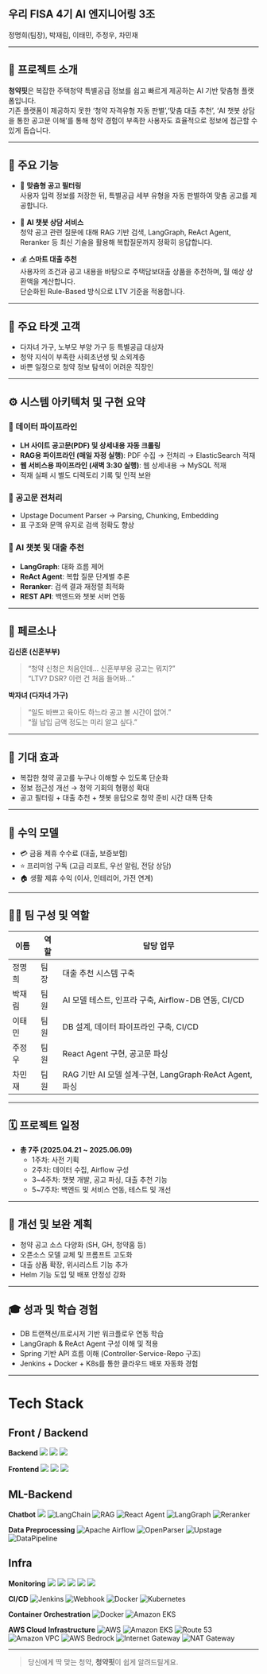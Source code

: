 ## 우리 FISA 4기 AI 엔지니어링 3조

정명희(팀장), 박재림, 이태민, 주정우, 차민재

---

## 📌 프로젝트 소개

**청약핏**은 복잡한 주택청약 특별공급 정보를 쉽고 빠르게 제공하는 AI 기반 맞춤형 플랫폼입니다.  
기존 플랫폼이 제공하지 못한 ‘청약 자격유형 자동 판별’,‘맞춤 대출 추천’, ‘AI 챗봇 상담을 통한 공고문 이해’를 통해 청약 경험이 부족한 사용자도 효율적으로 정보에 접근할 수 있게 돕습니다.

---

## 🧩 주요 기능

- 🎯 **맞춤형 공고 필터링**  
  사용자 입력 정보를 저장한 뒤, 특별공급 세부 유형을 자동 판별하여 맞춤 공고를 제공합니다.

- 🤖 **AI 챗봇 상담 서비스**  
  청약 공고 관련 질문에 대해 RAG 기반 검색, LangGraph, ReAct Agent, Reranker 등 최신 기술을 활용해 복합질문까지 정확히 응답합니다.

- 💰 **스마트 대출 추천**  
  사용자의 조건과 공고 내용을 바탕으로 주택담보대출 상품을 추천하며, 월 예상 상환액을 계산합니다.  
  단순화된 Rule-Based 방식으로 LTV 기준을 적용합니다.

---

## 🎯 주요 타겟 고객

- 다자녀 가구, 노부모 부양 가구 등 특별공급 대상자
- 청약 지식이 부족한 사회초년생 및 소외계층
- 바쁜 일정으로 청약 정보 탐색이 어려운 직장인

---

## ⚙️ 시스템 아키텍처 및 구현 요약

### 📑 데이터 파이프라인

- **LH 사이트 공고문(PDF) 및 상세내용 자동 크롤링**
- **RAG용 파이프라인 (매일 자정 실행)**: PDF 수집 → 전처리 → ElasticSearch 적재  
- **웹 서비스용 파이프라인 (새벽 3:30 실행)**: 웹 상세내용 → MySQL 적재  
- 적재 실패 시 별도 디렉토리 기록 및 인적 보완

### 🔎 공고문 전처리

- Upstage Document Parser → Parsing, Chunking, Embedding  
- 표 구조와 문맥 유지로 검색 정확도 향상

### 🤖 AI 챗봇 및 대출 추천

- **LangGraph**: 대화 흐름 제어  
- **ReAct Agent**: 복합 질문 단계별 추론  
- **Reranker**: 검색 결과 재정렬 최적화  
- **REST API**: 백엔드와 챗봇 서버 연동

---

## 👤 페르소나

**김신혼 (신혼부부)**  
> “청약 신청은 처음인데... 신혼부부용 공고는 뭐지?”  
> “LTV? DSR? 이런 건 처음 들어봐…”

**박자녀 (다자녀 가구)**  
> “일도 바쁘고 육아도 하느라 공고 볼 시간이 없어.”  
> “월 납입 금액 정도는 미리 알고 싶다.”

---

## 🎯 기대 효과

- 복잡한 청약 공고를 누구나 이해할 수 있도록 단순화
- 정보 접근성 개선 → 청약 기회의 형평성 확대
- 공고 필터링 + 대출 추천 + 챗봇 응답으로 청약 준비 시간 대폭 단축

---

## 💸 수익 모델

- 💳 금융 제휴 수수료 (대출, 보증보험)
- ⭐ 프리미엄 구독 (고급 리포트, 우선 알림, 전담 상담)
- 🏠 생활 제휴 수익 (이사, 인테리어, 가전 연계)

---

## 🧑‍💻 팀 구성 및 역할

| 이름     | 역할      | 담당 업무 |
|----------|-----------|-----------|
| 정명희   | 팀장      | 대출 추천 시스템 구축 |
| 박재림   | 팀원      | AI 모델 테스트, 인프라 구축, Airflow-DB 연동, CI/CD |
| 이태민   | 팀원      | DB 설계, 데이터 파이프라인 구축, CI/CD |
| 주정우   | 팀원      | React Agent 구현, 공고문 파싱 |
| 차민재   | 팀원      | RAG 기반 AI 모델 설계·구현, LangGraph·ReAct Agent, 파싱 |

---

## 🗓️ 프로젝트 일정

- **총 7주 (2025.04.21 ~ 2025.06.09)**  
  - 1주차: 사전 기획  
  - 2주차: 데이터 수집, Airflow 구성  
  - 3~4주차: 챗봇 개발, 공고 파싱, 대출 추천 기능  
  - 5~7주차: 백엔드 및 서비스 연동, 테스트 및 개선

---

## 🔧 개선 및 보완 계획

- 청약 공고 소스 다양화 (SH, GH, 청약홈 등)
- 오픈소스 모델 교체 및 프롬프트 고도화
- 대출 상품 확장, 위시리스트 기능 추가
- Helm 기능 도입 및 배포 안정성 강화

---

## 🎓 성과 및 학습 경험

- DB 트랜잭션/프로시저 기반 워크플로우 연동 학습
- LangGraph & ReAct Agent 구성 이해 및 적용
- Spring 기반 API 흐름 이해 (Controller-Service-Repo 구조)
- Jenkins + Docker + K8s를 통한 클라우드 배포 자동화 경험

---

# Tech Stack

## Front / Backend
**Backend**
<img src="https://img.shields.io/badge/java-007396?style=for-the-badge&logo=OpenJDK&logoColor=white"> <img src="https://img.shields.io/badge/Spring-6DB33F?style=for-the-badge&logo=Spring&logoColor=white"> <img src="https://img.shields.io/badge/springboot-6DB33F?style=for-the-badge&logo=springboot&logoColor=white"> 

**Frontend**
<img src="https://img.shields.io/badge/HTML5-E34F26?style=for-the-badge&logo=HTML5&logoColor=white"> <img src="https://img.shields.io/badge/CSS3-1572B6?style=for-the-badge&logo=CSS3&logoColor=white"> <img src="https://img.shields.io/badge/JavaScript-F7DF1E?style=for-the-badge&logo=JavaScript&logoColor=white">

## ML-Backend
**Chatbot**
<img src="https://img.shields.io/badge/Flask-000000?style=for-the-badge&logo=Flask&logoColor=white"> ![LangChain](https://img.shields.io/badge/LangChain-1C3C3C?style=for-the-badge&logo=langchain&logoColor=white) ![RAG](https://img.shields.io/badge/RAG-FF6B6B?style=for-the-badge&logo=opensearch&logoColor=white) ![React Agent](https://img.shields.io/badge/React_Agent-61DAFB?style=for-the-badge&logo=react&logoColor=black) ![LangGraph](https://img.shields.io/badge/LangGraph-FF4B4B?style=for-the-badge&logo=neo4j&logoColor=white) ![Reranker](https://img.shields.io/badge/Reranker-4CAF50?style=for-the-badge&logo=elasticsearch&logoColor=white)

**Data Preprocessing**
 ![Apache Airflow](https://img.shields.io/badge/Apache_Airflow-017CEE?style=for-the-badge&logo=apacheairflow&logoColor=white) ![OpenParser](https://img.shields.io/badge/OpenParser-FF8C00?style=for-the-badge&logo=json&logoColor=white) ![Upstage](https://img.shields.io/badge/Upstage-6B73FF?style=for-the-badge&logo=tensorflow&logoColor=white) ![DataPipeline](https://img.shields.io/badge/Data_Pipeline-2E8B57?style=for-the-badge&logo=apache&logoColor=white)

## Infra
**Monitoring**
<img src="https://img.shields.io/badge/grafana-%23F46800.svg?style=for-the-badge&logo=grafana&logoColor=white"> <img src="https://img.shields.io/badge/Prometheus-E6522C?style=for-the-badge&logo=Prometheus&logoColor=white">  <img src="https://img.shields.io/badge/Elasticsearch-005571?style=for-the-badge&logo=Elasticsearch&logoColor=white">  <img src="https://img.shields.io/badge/Kibana-005571?style=for-the-badge&logo=Kibana&logoColor=white">  <img src="https://img.shields.io/badge/Fluentd-0E83C8?style=for-the-badge&logo=fluentd&logoColor=white">

**CI/CD**
![Jenkins](https://img.shields.io/badge/Jenkins-D24939?style=for-the-badge&logo=jenkins&logoColor=white) ![Webhook](https://img.shields.io/badge/Webhook-2F3C4C?style=for-the-badge&logo=webhook&logoColor=white) ![Docker](https://img.shields.io/badge/Docker-2496ED?style=for-the-badge&logo=docker&logoColor=white) ![Kubernetes](https://img.shields.io/badge/Kubernetes-326CE5?style=for-the-badge&logo=kubernetes&logoColor=white) 

**Container Orchestration**
![Docker](https://img.shields.io/badge/Docker-2496ED?style=for-the-badge&logo=docker&logoColor=white) ![Amazon EKS](https://img.shields.io/badge/Amazon_EKS-FF9900?style=for-the-badge&logo=amazoneks&logoColor=white)

**AWS Cloud Infrastructure**
![AWS](https://img.shields.io/badge/AWS-FF9900?style=for-the-badge&logo=amazonaws&logoColor=white) ![Amazon EKS](https://img.shields.io/badge/Amazon_EKS-FF9900?style=for-the-badge&logo=amazoneks&logoColor=white) ![Route 53](https://img.shields.io/badge/Route_53-FF9900?style=for-the-badge&logo=amazonroute53&logoColor=white) ![Amazon VPC](https://img.shields.io/badge/Amazon_VPC-FF9900?style=for-the-badge&logo=amazonvpc&logoColor=white) ![AWS Bedrock](https://img.shields.io/badge/AWS_Bedrock-FF9900?style=for-the-badge&logo=amazonwebservices&logoColor=white) ![Internet Gateway](https://img.shields.io/badge/Internet_Gateway-FF9900?style=for-the-badge&logo=amazonwebservices&logoColor=white) ![NAT Gateway](https://img.shields.io/badge/NAT_Gateway-FF9900?style=for-the-badge&logo=amazonwebservices&logoColor=white)

---

> 당신에게 딱 맞는 청약, **청약핏**이 쉽게 알려드릴게요.
